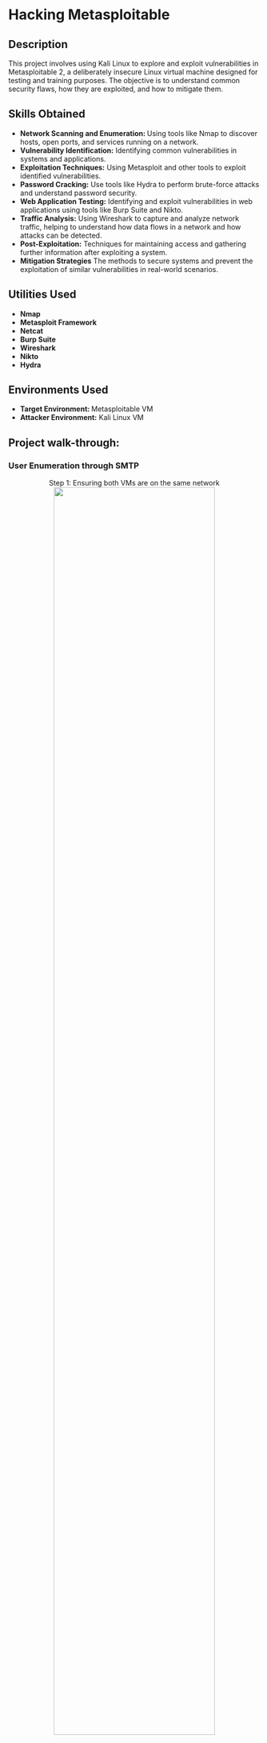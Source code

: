<h1>Hacking Metasploitable</h1>

<h2>Description</h2>
This project involves using Kali Linux to explore and exploit vulnerabilities in Metasploitable 2, a deliberately insecure Linux virtual machine designed for testing and training purposes. The objective is to understand common security flaws, how they are exploited, and how to mitigate them.
<br />

<h2>Skills Obtained</h2>

- <b>Network Scanning and Enumeration: </b> Using tools like Nmap to discover hosts, open ports, and services running on a network.
- <b>Vulnerability Identification:</b> Identifying common vulnerabilities in systems and applications.
- <b>Exploitation Techniques:</b> Using Metasploit and other tools to exploit identified vulnerabilities.
- <b>Password Cracking:</b> Use tools like Hydra to perform brute-force attacks and understand password security.
- <b>Web Application Testing:</b> Identifying and exploit vulnerabilities in web applications using tools like Burp Suite and Nikto.
- <b>Traffic Analysis:</b> Using Wireshark to capture and analyze network traffic, helping to understand how data flows in a network and how attacks can be detected.
- <b>Post-Exploitation:</b> Techniques for maintaining access and gathering further information after exploiting a system.
- <b>Mitigation Strategies</b> The methods to secure systems and prevent the exploitation of similar vulnerabilities in real-world scenarios.

<h2>Utilities Used</h2>

- <b>Nmap</b> 
- <b>Metasploit Framework</b>
- <b>Netcat</b> 
- <b>Burp Suite </b>
- <b>Wireshark</b> 
- <b>Nikto</b>
- <b>Hydra</b>

 <h2>Environments Used </h2>

- <b>Target Environment: </b> Metasploitable VM
- <b>Attacker Environment:</b> Kali Linux VM  

<h2>Project walk-through:</h2>
<h3>User Enumeration through SMTP</h3>
<p align="center">
Step 1: Ensuring both VMs are on the same network <br/>
<img src="https://i.imgur.com/Sh3tT2J.png" height="80%" width="80% alt="Sploit"/>
<br />
<br />
Step 2: Scan the target server using NMAP  <br/>
<img src="https://i.imgur.com/5yfQhPY.png" height="80%" width="80%" alt="Sploit"/>
<br />
<br />
Step 3: Open Metasploit Framework, After Identifying which port we will exploit. <br/>
Step 4: Enter “grep scanner search smtp” as a command <br/>
<img src="https://i.imgur.com/2TW7pxr.png" height="80%" width="80%" alt="Sploit"/>
<br />
<br />
Set metasploitable (Target VM) as RHOSTS  <br/> 
<img src="https://i.imgur.com/GqdjqJl.png" height="80%" width="80%" alt="Pi-Hole steps"/>
<br />
<br />
As per below image, we're going to exploit unix_users.txt  <br/>
<img src="https://i.imgur.com/apeVO4V.png" height="80%" width="80%" alt="Disk Sanitization Steps"/>
<br />
<br />
Step 5: Verifying if users are really found.  <br/>
 <br/>
 If we Verify "backup", the result will be positive but if we check another user which is snot included (ex: test), we’ll get a negative result.<br/>
 <br/>
 <h1 align="center">THANK YOU</h1>
</p>



<!--
 ```diff
- text in red
+ text in green
! text in orange
# text in gray
@@ text in purple (and bold)@@
```
--!>

